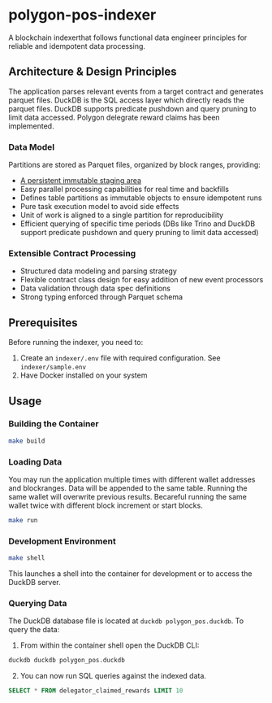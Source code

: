 # polygon-pos-indexer

A blockchain indexerthat follows functional data engineer principles for reliable and idempotent data processing.

## Architecture & Design Principles
The application parses relevant events from a target contract and generates parquet files. DuckDB is the SQL access layer which directly reads the parquet files. DuckDB supports predicate pushdown and query pruning to limit data accessed. Polygon delegrate reward claims has been implemented.

### Data Model
Partitions are stored as Parquet files, organized by block ranges, providing:
- [A persistent immutable staging area](https://medium.com/p/functional-data-engineering-a-modern-paradigm-for-batch-data-processing-2327ec32c42a?source=social.tw )
- Easy parallel processing capabilities for real time and backfills
- Defines table partitions as immutable objects to ensure idempotent runs
- Pure task execution model to avoid side effects
- Unit of work is aligned to a single partition for reproducibility
- Efficient querying of specific time periods (DBs like Trino and DuckDB support predicate pushdown and query pruning to limit data accessed)

### Extensible Contract Processing
- Structured data modeling and parsing strategy
- Flexible contract class design for easy addition of new event processors
- Data validation through data spec definitions
- Strong typing enforced through Parquet schema

## Prerequisites

Before running the indexer, you need to:

1. Create an `indexer/.env` file with required configuration. See `indexer/sample.env`
2. Have Docker installed on your system

## Usage

### Building the Container
```bash
make build
```

### Loading Data
You may run the application multiple times with different wallet addresses and blockranges. Data will be appended to the same table.
Running the same wallet will overwrite previous results. Becareful running the same wallet twice with different block increment or start blocks.
```bash
make run
```

### Development Environment
```bash
make shell
```

This launches a shell into the container for development or to access the DuckDB server.

### Querying Data

The DuckDB database file is located at `duckdb polygon_pos.duckdb`. To query the data:

1. From within the container shell open the DuckDB CLI:
```bash
duckdb duckdb polygon_pos.duckdb
```

2. You can now run SQL queries against the indexed data.
```sql
SELECT * FROM delegator_claimed_rewards LIMIT 10
```

